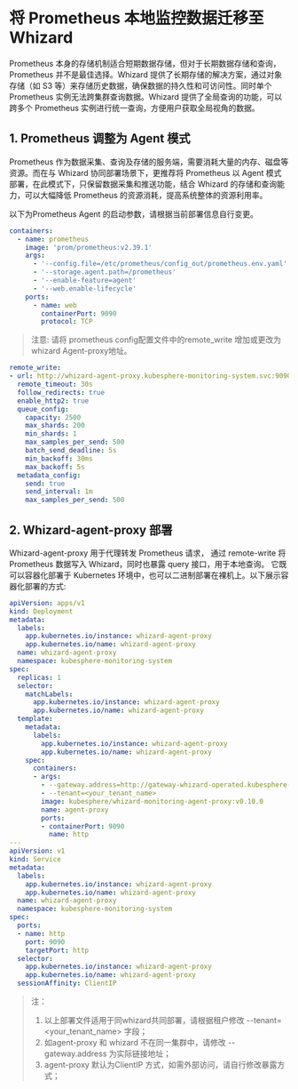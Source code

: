 # 将 Prometheus 本地监控数据迁移至 Whizard

Prometheus 本身的存储机制适合短期数据存储，但对于长期数据存储和查询，Prometheus 并不是最佳选择。Whizard 提供了长期存储的解决方案，通过对象存储（如 S3 等）来存储历史数据，确保数据的持久性和可访问性。同时单个 Prometheus 实例无法跨集群查询数据。Whizard 提供了全局查询的功能，可以跨多个 Prometheus 实例进行统一查询，方便用户获取全局视角的数据。

## 1. Prometheus 调整为 Agent 模式

Prometheus 作为数据采集、查询及存储的服务端，需要消耗大量的内存、磁盘等资源。而在与 Whizard 协同部署场景下，更推荐将 Prometheus 以 Agent 模式部署，在此模式下，只保留数据采集和推送功能，结合 Whizard 的存储和查询能力，可以大幅降低 Prometheus 的资源消耗，提高系统整体的资源利用率。

以下为Prometheus Agent 的启动参数，请根据当前部署信息自行变更。

```yaml
containers:
  - name: prometheus
    image: 'prom/prometheus:v2.39.1'
    args:
      - '--config.file=/etc/prometheus/config_out/prometheus.env.yaml'
      - '--storage.agent.path=/prometheus'
      - '--enable-feature=agent'
      - '--web.enable-lifecycle'
    ports:
      - name: web
        containerPort: 9090
        protocol: TCP
```

> 注意:  请将 prometheus config配置文件中的remote_write 增加或更改为whizard Agent-proxy地址。

```yaml
remote_write:
- url: http://whizard-agent-proxy.kubesphere-monitoring-system.svc:9090/api/v1/receive
  remote_timeout: 30s
  follow_redirects: true
  enable_http2: true
  queue_config:
    capacity: 2500
    max_shards: 200
    min_shards: 1
    max_samples_per_send: 500
    batch_send_deadline: 5s
    min_backoff: 30ms
    max_backoff: 5s
  metadata_config:
    send: true
    send_interval: 1m
    max_samples_per_send: 500
```

## 2. Whizard-agent-proxy 部署

Whizard-agent-proxy 用于代理转发 Prometheus 请求， 通过 remote-write 将 Prometheus 数据写入 Whizard，同时也暴露 query 接口，用于本地查询。 它既可以容器化部署于 Kubernetes 环境中，也可以二进制部署在裸机上。以下展示容器化部署的方式:

```yaml
apiVersion: apps/v1
kind: Deployment
metadata:
  labels:
    app.kubernetes.io/instance: whizard-agent-proxy
    app.kubernetes.io/name: whizard-agent-proxy
  name: whizard-agent-proxy
  namespace: kubesphere-monitoring-system
spec:
  replicas: 1
  selector:
    matchLabels:
      app.kubernetes.io/instance: whizard-agent-proxy
      app.kubernetes.io/name: whizard-agent-proxy
  template:
    metadata:
      labels:
        app.kubernetes.io/instance: whizard-agent-proxy
        app.kubernetes.io/name: whizard-agent-proxy
    spec:
      containers:
      - args:
        - --gateway.address=http://gateway-whizard-operated.kubesphere-monitoring-system.svc:9090
        - --tenant=<your_tenant_name>
        image: kubesphere/whizard-monitoring-agent-proxy:v0.10.0
        name: agent-proxy
        ports:
        - containerPort: 9090
          name: http
---
apiVersion: v1
kind: Service
metadata:
  labels:
    app.kubernetes.io/instance: whizard-agent-proxy
    app.kubernetes.io/name: whizard-agent-proxy
  name: whizard-agent-proxy
  namespace: kubesphere-monitoring-system
spec:
  ports:
  - name: http
    port: 9090
    targetPort: http
  selector:
    app.kubernetes.io/instance: whizard-agent-proxy
    app.kubernetes.io/name: whizard-agent-proxy
  sessionAffinity: ClientIP
```

> 注：
>
> 1. 以上部署文件适用于同whizard共同部署，请根据租户修改 --tenant=\<your_tenant_name\> 字段；
> 2. 如agent-proxy 和 whizard 不在同一集群中，请修改 --gateway.address 为实际链接地址；
> 3. agent-proxy 默认为ClientIP 方式，如需外部访问，请自行修改暴露方式；

